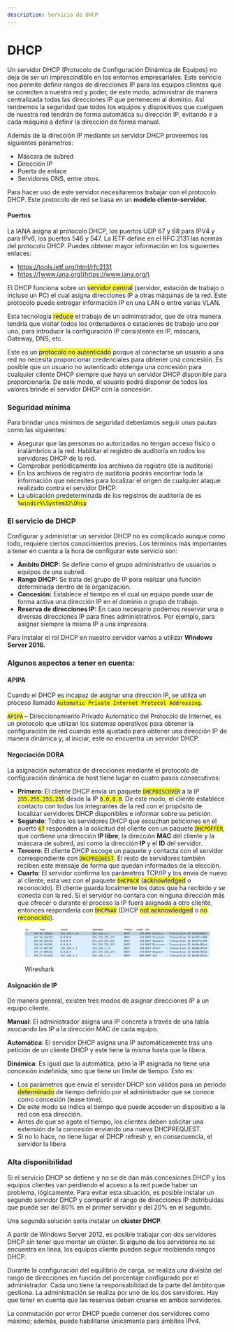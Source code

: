 ```yaml
---
description: Servicio de DHCP
---
```


# DHCP

Un servidor DHCP (Protocolo de Configuración Dinámica de Equipos) no deja de ser un imprescindible en los entornos empresariales. Este servicio nos permite definir rangos de direcciones IP para los equipos clientes que se conecten a nuestra red y poder, de este modo, administrar de manera centralizada todas las direcciones IP que pertenecen al dominio. Así  tendremos la seguridad que todos los equipos y dispositivos que cuelguen de nuestra red tendrán de forma automática su dirección IP, evitando ir a cada máquina a definir la dirección de forma manual.&#x20;

Además de la dirección IP mediante un servidor DHCP proveemos los siguientes parámetros:

* Máscara de subred
* Dirección IP
* Puerta de enlace
* Servidores DNS, entre otros.

Para hacer uso de este servidor necesitaremos trabajar con el protocolo DHCP. Este protocolo de red se basa en un **modelo cliente-servidor.**

#### **Puertos**

La IANA asigna al protocolo DHCP, los puertos UDP 67 y 68 para IPV4 y para IPv6, los puertos 546 y 547. La IETF define en el RFC 2131 las normas del protocolo DHCP. Puedes obtener mayor información en los siguientes enlaces:

* [https://](https://tools.ietf.org/html/rfc2131)[tools.ietf.org/html/rfc2131](https://tools.ietf.org/html/rfc2131)
* [https://](https://www.iana.org/)[www.iana.org](https://www.iana.org/)

El DHCP funciona sobre un <mark style="color:blue;">servidor central</mark> (servidor, estación de trabajo o incluso un PC) el cual asigna direcciones IP a otras máquinas de la red. Este protocolo puede entregar información IP en una LAN o entre varias VLAN.&#x20;

Esta tecnología <mark style="color:blue;">reduce</mark> el trabajo de un administrador, que de otra manera tendría que visitar todos los ordenadores o estaciones de trabajo uno por uno, para introducir la configuración IP consistente en IP, máscara, Gateway, DNS, etc.

Este  es un <mark style="color:blue;">protocolo no autenticado</mark> porque al conectarse un usuario a una red no necesita proporcionar credenciales para obtener una concesión. Es posible que un usuario no autenticado obtenga una concesión para cualquier cliente DHCP siempre que haya un servidor DHCP disponible para proporcionarla. De este modo, el usuario podrá disponer de todos los valores brinde el servidor DHCP con la concesión.

### Seguridad mínima

Para brindar unos mínimos de seguridad deberíamos seguir unas pautas como las siguientes:

* Asegurar que las personas no autorizadas no tengan acceso físico o inalámbrico a la red. Habilitar el registro de auditoría en todos los servidores DHCP de la red.&#x20;
* Comprobar periódicamente los archivos de registro (de la auditoría)&#x20;
* En los archivos de registro de auditoría podrás encontrar toda la información que necesites para localizar el origen de cualquier ataque realizado contra el servidor DHCP.&#x20;
* La ubicación predeterminada de los registros de auditoría de es <mark style="color:blue;">`%windir%\System32\Dhcp`</mark>

### El servicio de DHCP

Configurar y administrar un servidor DHCP no es complicado aunque como todo, requiere ciertos conocimientos previos. Los términos más importantes a tener en cuenta a la hora de configurar este servicio son:

* **Ámbito DHCP:** Se define como el grupo administrativo de usuarios o equipos de una subred.&#x20;
* **Rango DHCP:** Se trata del grupo de IP para realizar una función determinada dentro de la organización.&#x20;
* **Concesión:** Establece el tiempo en el cual un equipo puede usar de forma activa una dirección IP en el dominio o grupo de trabajo.&#x20;
* **Reserva de direcciones IP:** En caso necesario podemos reservar una o diversas direcciones IP para fines administrativos. Por ejemplo, para asignar siempre la misma IP a una impresora.

Para instalar el rol DHCP en nuestro servidor vamos a utilizar **Windows Server 2016.**

### Algunos aspectos a tener en cuenta:

#### APIPA

Cuando el DHCP es incapaz de asignar una dirección IP, se utiliza un proceso llamado <mark style="color:blue;">`Automatic Private Internet Protocol Addressing`</mark>.

<mark style="color:blue;">`APIPA`</mark> – Direccionamiento Privado Automático del Protocolo de Internet, es un protocolo que utilizan los sistemas operativos para obtener la configuración de red cuando está ajustado para obtener una dirección IP de manera dinámica y, al iniciar, este no encuentra un servidor DHCP.

#### Negociación DORA

La asignación automática de direcciones mediante el protocolo de configuración dinámica de host tiene lugar en cuatro pasos consecutivos:

* **Primero**: El cliente DHCP envía un paquete <mark style="color:blue;">`DHCPDISCOVER`</mark> a la IP  <mark style="color:blue;">`255.255.255.255`</mark> desde la IP <mark style="color:blue;">`0.0.0.0`</mark>. De este modo, el cliente establece contacto con todos los integrantes de la red con el propósito de localizar servidores DHCP disponibles e informar sobre su petición.
* **Segundo**: Todos los servidores DHCP que escuchan peticiones en el puerto <mark style="color:blue;">`67`</mark> responden a la solicitud del cliente con un paquete <mark style="color:blue;">`DHCPOFFER`</mark>, que contiene una dirección **IP libre**, la dirección **MAC** del cliente y la máscara de subred, así como la  dirección **IP** y el **ID** del servidor.
* **Tercero**: El cliente DHCP escoge un paquete y contacta con el servidor correspondiente con <mark style="color:blue;">`DHCPREQUEST`</mark>. El resto de servidores también reciben este mensaje de forma que quedan informados de la elección.
* **Cuarto**: El servidor confirma los parámetros TCP/IP y los envía de nuevo al cliente, esta vez con el paquete <mark style="color:blue;">`DHCPACK`</mark> (<mark style="color:blue;">acknowledged</mark> o reconocido). El cliente guarda localmente los datos que ha recibido y se conecta con la red. Si el servidor no contara con ninguna dirección más que ofrecer o durante el proceso la IP fuera asignada a otro cliente, entonces respondería con <mark style="color:blue;">`DHCPNAK`</mark> (DHCP <mark style="color:blue;">not acknowledged</mark> o <mark style="color:blue;">no reconocido</mark>).

<figure><img src="../../.gitbook/assets/image (74).png" alt=""><figcaption><p>Wireshark</p></figcaption></figure>

#### Asignación de IP

De manera general, existen tres modos de asignar direcciones IP a un equipo cliente.&#x20;

**Manual**: El administrador asigna una IP concreta a través de una tabla asociando las IP a la dirección MAC de cada equipo.

**Automática**: El servidor DHCP asigna una IP automáticamente tras una petición de un cliente DHCP y este tiene la misma hasta que la libera.

**Dinámica**: Es igual que la automática, pero la IP asignada no tiene una concesión indefinida, sino que tiene un límite de tiempo. Esto es:

* Los parámetros que envía el servidor DHCP son válidos para un periodo <mark style="color:blue;">determinado</mark> de tiempo definido por el administrador que se conoce como concesión (lease time).
* De este modo se indica el tiempo que puede acceder un dispositivo a la red con esa dirección.
* Antes de que se agote el tiempo, los clientes deben solicitar una extensión de la concesión enviando una nueva DHCPREQUEST.&#x20;
* Si no lo hace, no tiene lugar el DHCP refresh y, en consecuencia, el servidor la libera

### Alta disponibilidad

Si el servicio DHCP se detiene y no se de dan más concesiones DHCP y los equipos clientes van perdiendo el acceso a la red puede haber un problema, lógicamente. Para evitar esta situación, es posible instalar un segundo servidor DHCP y compartir el rango de direcciones IP distribuidas que puede ser del 80% en el primer servidor y del 20% en el segundo.&#x20;

Una segunda solución sería instalar un **clúster DHCP**.

A partir de Windows Server 2012, es posible trabajar con dos servidores DHCP sin tener que montar un clúster. Si alguno de los servidores no se encuentra en línea, los equipos cliente pueden seguir recibiendo rangos DHCP.

Durante la configuración del equilibrio de carga, se realiza una división del rango de direcciones en función del porcentaje configurado por el administrador. Cada uno tiene la responsabilidad de la parte del ámbito que gestiona. La administración se realiza por uno de los dos servidores. Hay que tener en cuenta que las reservas deben crearse en ambos servidores.

La conmutación por error DHCP puede contener dos servidores como máximo; además, puede habilitarse únicamente para ámbitos IPv4.



